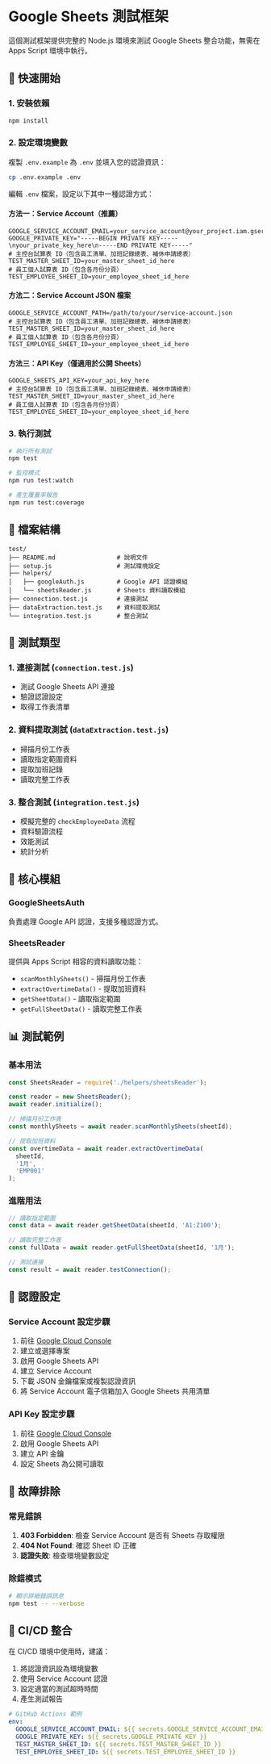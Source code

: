 # Google Sheets 測試框架

這個測試框架提供完整的 Node.js 環境來測試 Google Sheets 整合功能，無需在 Apps Script 環境中執行。

## 🚀 快速開始

### 1. 安裝依賴
```bash
npm install
```

### 2. 設定環境變數
複製 `.env.example` 為 `.env` 並填入您的認證資訊：

```bash
cp .env.example .env
```

編輯 `.env` 檔案，設定以下其中一種認證方式：

#### 方法一：Service Account（推薦）
```env
GOOGLE_SERVICE_ACCOUNT_EMAIL=your_service_account@your_project.iam.gserviceaccount.com
GOOGLE_PRIVATE_KEY="-----BEGIN PRIVATE KEY-----\nyour_private_key_here\n-----END PRIVATE KEY-----"
# 主控台試算表 ID（包含員工清單、加班記錄總表、補休申請總表）
TEST_MASTER_SHEET_ID=your_master_sheet_id_here
# 員工個人試算表 ID（包含各月份分頁）
TEST_EMPLOYEE_SHEET_ID=your_employee_sheet_id_here
```

#### 方法二：Service Account JSON 檔案
```env
GOOGLE_SERVICE_ACCOUNT_PATH=/path/to/your/service-account.json
# 主控台試算表 ID（包含員工清單、加班記錄總表、補休申請總表）
TEST_MASTER_SHEET_ID=your_master_sheet_id_here
# 員工個人試算表 ID（包含各月份分頁）
TEST_EMPLOYEE_SHEET_ID=your_employee_sheet_id_here
```

#### 方法三：API Key（僅適用於公開 Sheets）
```env
GOOGLE_SHEETS_API_KEY=your_api_key_here
# 主控台試算表 ID（包含員工清單、加班記錄總表、補休申請總表）
TEST_MASTER_SHEET_ID=your_master_sheet_id_here
# 員工個人試算表 ID（包含各月份分頁）
TEST_EMPLOYEE_SHEET_ID=your_employee_sheet_id_here
```

### 3. 執行測試
```bash
# 執行所有測試
npm test

# 監控模式
npm run test:watch

# 產生覆蓋率報告
npm run test:coverage
```

## 📁 檔案結構

```
test/
├── README.md                 # 說明文件
├── setup.js                  # 測試環境設定
├── helpers/
│   ├── googleAuth.js         # Google API 認證模組
│   └── sheetsReader.js       # Sheets 資料讀取模組
├── connection.test.js        # 連接測試
├── dataExtraction.test.js    # 資料提取測試
└── integration.test.js       # 整合測試
```

## 🧪 測試類型

### 1. 連接測試 (`connection.test.js`)
- 測試 Google Sheets API 連接
- 驗證認證設定
- 取得工作表清單

### 2. 資料提取測試 (`dataExtraction.test.js`)
- 掃描月份工作表
- 讀取指定範圍資料
- 提取加班記錄
- 讀取完整工作表

### 3. 整合測試 (`integration.test.js`)
- 模擬完整的 `checkEmployeeData` 流程
- 資料驗證流程
- 效能測試
- 統計分析

## 🔧 核心模組

### GoogleSheetsAuth
負責處理 Google API 認證，支援多種認證方式。

### SheetsReader
提供與 Apps Script 相容的資料讀取功能：
- `scanMonthlySheets()` - 掃描月份工作表
- `extractOvertimeData()` - 提取加班資料
- `getSheetData()` - 讀取指定範圍
- `getFullSheetData()` - 讀取完整工作表

## 📊 測試範例

### 基本用法
```javascript
const SheetsReader = require('./helpers/sheetsReader');

const reader = new SheetsReader();
await reader.initialize();

// 掃描月份工作表
const monthlySheets = await reader.scanMonthlySheets(sheetId);

// 提取加班資料
const overtimeData = await reader.extractOvertimeData(
  sheetId, 
  '1月', 
  'EMP001'
);
```

### 進階用法
```javascript
// 讀取指定範圍
const data = await reader.getSheetData(sheetId, 'A1:Z100');

// 讀取完整工作表
const fullData = await reader.getFullSheetData(sheetId, '1月');

// 測試連接
const result = await reader.testConnection();
```

## 🔐 認證設定

### Service Account 設定步驟

1. 前往 [Google Cloud Console](https://console.cloud.google.com/)
2. 建立或選擇專案
3. 啟用 Google Sheets API
4. 建立 Service Account
5. 下載 JSON 金鑰檔案或複製認證資訊
6. 將 Service Account 電子信箱加入 Google Sheets 共用清單

### API Key 設定步驟

1. 前往 [Google Cloud Console](https://console.cloud.google.com/)
2. 啟用 Google Sheets API
3. 建立 API 金鑰
4. 設定 Sheets 為公開可讀取

## 🚨 故障排除

### 常見錯誤

1. **403 Forbidden**: 檢查 Service Account 是否有 Sheets 存取權限
2. **404 Not Found**: 確認 Sheet ID 正確
3. **認證失敗**: 檢查環境變數設定

### 除錯模式
```bash
# 顯示詳細錯誤訊息
npm test -- --verbose
```

## 🔄 CI/CD 整合

在 CI/CD 環境中使用時，建議：

1. 將認證資訊設為環境變數
2. 使用 Service Account 認證
3. 設定適當的測試超時時間
4. 產生測試報告

```yaml
# GitHub Actions 範例
env:
  GOOGLE_SERVICE_ACCOUNT_EMAIL: ${{ secrets.GOOGLE_SERVICE_ACCOUNT_EMAIL }}
  GOOGLE_PRIVATE_KEY: ${{ secrets.GOOGLE_PRIVATE_KEY }}
  TEST_MASTER_SHEET_ID: ${{ secrets.TEST_MASTER_SHEET_ID }}
  TEST_EMPLOYEE_SHEET_ID: ${{ secrets.TEST_EMPLOYEE_SHEET_ID }}
```
